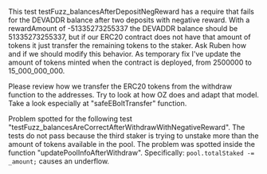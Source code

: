 This test testFuzz_balancesAfterDepositNegReward has a require that fails for the DEVADDR balance after 
two deposits with negative reward. 
With a rewardAmount of -51335273255337 the DEVADDR balance should be 51335273255337, but if our ERC20 
contract does not have that amount of tokens it just transfer the remaining tokens to the staker.
Ask Ruben how and if we should modify this behavior. As temporary fix I've update the amount of tokens
minted when the contract is deployed, from 2500000 to 15_000_000_000.


Please review how we transfer the ERC20 tokens from the withdraw function to the addresses. Try to look at how OZ does and adapt that model. Take a look especially at "safeEBoltTransfer" function.


Problem spotted for the following test "testFuzz_balancesAreCorrectAfterWithdrawWithNegativeReward". 
The tests do not pass because the third staker is trying to unstake more than the amount of tokens available
in the pool. The problem was spotted inside the function "updatePoolInfoAfterWithdraw". 
Specifically: ```pool.totalStaked -= _amount;``` causes an underflow. 
